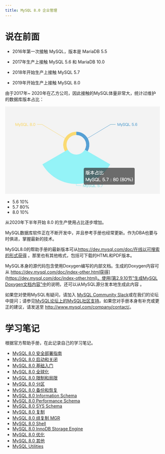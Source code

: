 ```yaml
---
title: MySQL 8.0 企业管理
---
```


# 说在前面

- 2016年第一次接触 MySQL，版本是 MariaDB 5.5

- 2017年生产上接触 MySQL 5.6 和 MariaDB 10.0

- 2018年开始生产上接触 MySQL 5.7

- 2019年开始生产上接触 MySQL 8.0

由于2017年~ 2020年在乙方公司，因此接触的MySQL体量非常大，统计过维护的数据库版本占比：

![](pic/01.png)

- 5.6 10%
- 5.7 80%
- 8.0 10%

从2020年下半年开始 8.0 的生产使用占比逐步增加。

MySQL数据库软件正在不断开发中，并且参考手册也经常更新。作为DBA也要与时俱进，掌握最新的技术。

MySQL8.0的帮助手册的最新版本可从<https://dev.mysql.com/doc/在线以可搜索的形式获得> 。那里也有其他格式，包括可下载的HTML和PDF版本。

MySQL本身的源代码包含使用Doxygen编写的内部文档。生成的Doxygen内容可从 [https://dev.mysql.com/doc/index-other.html获得](https://dev.mysql.com/doc/index-other.html)。使用[第2.9.10节"生成MySQL Doxygen文档内容"中](https://dev.mysql.com/doc/refman/8.0/en/source-installation-doxygen.html)的说明，还可以从MySQL源分发本地生成此内容 。

如果您对使用MySQL有疑问，请加入 [MySQL Community Slack](https://mysqlcommunity.slack.com/)或在我们的论坛中提问；请参见[MySQL论坛上的MySQL社区支持](https://dev.mysql.com/doc/refman/8.0/en/information-sources.html#forums)。如果您对手册本身有补充或更正的建议，请发送至 <http://www.mysql.com/company/contact/>。

# 学习笔记

根据官方帮助手册，在此记录自己的学习笔记。

- [MySQL 8.0 安全部署指南](/api/mysql_8.0_reference_manual/01-MySQL-Secure-Deployment-Guide/index.html)
- [MySQL 8.0 启动和关闭](/api/mysql_8.0_reference_manual/02-Starting-and-Stopping-MySQL/index.html)
- [MySQL 8.0 基础入门](/api/mysql_8.0_reference_manual/03-MySQL-Tutorial/index.html)
- [MySQL 8.0 全球化](/api/mysql_8.0_reference_manual/04-MySQL-Globalization/index.html)
- [MySQL 8.0 限制和局限](/api/mysql_8.0_reference_manual/05-MySQL-Restrictions-and-Limitations/index.html)
- [MySQL 8.0 分区](/api/mysql_8.0_reference_manual/06-MySQL-Partitioning/index.html)
- [MySQL 8.0 备份和恢复](/api/mysql_8.0_reference_manual/07-MySQL-Backup-and-Recovery/index.html)
- [MySQL 8.0 Information Schema](/api/mysql_8.0_reference_manual/08-MySQL-Information-Schema/index.html)
- [MySQL 8.0 Performance Schema](/api/mysql_8.0_reference_manual/09-MySQL-Performance-Schema/index.html)
- [MySQL 8.0 SYS Schema](/api/mysql_8.0_reference_manual/10-MySQL-SYS-Schema/index.html)
- [MySQL 8.0 复制](/api/mysql_8.0_reference_manual/11-MySQL-Replication/index.html)
- [MySQL 8.0 组复制 MGR](/api/mysql_8.0_reference_manual/12-MySQL-Group-Replication/index.html)
- [MySQL 8.0 Shell](/api/mysql_8.0_reference_manual/13-MySQL-Shell/index.html)
- [MySQL 8.0 InnoDB Storage Engine](/api/mysql_8.0_reference_manual/14-MySQL-InnoDB-Storage-Engine/index.html)
- [MySQL 8.0 优化](/api/mysql_8.0_reference_manual/15-MySQL-Optimization/index.html)
- [MySQL 8.0 其他](/api/mysql_8.0_reference_manual/00-others/index.html)
- [MySQL Utilities](/api/mysql_8.0_reference_manual/16-MySQL-Utilities/index.html)



